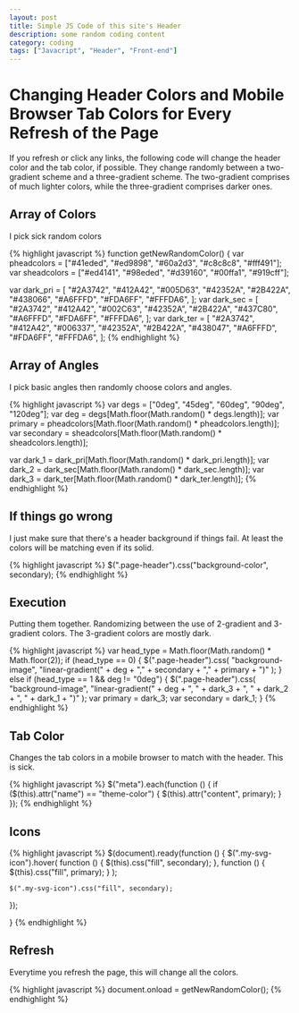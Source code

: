 ```yaml
---
layout: post
title: Simple JS Code of this site's Header
description: some random coding content
category: coding
tags: ["Javacript", "Header", "Front-end"]
---
```


# Changing Header Colors and Mobile Browser Tab Colors for Every Refresh of the Page
If you refresh or click any links, the following code will change the header color and the tab color, if possible.
They change randomly between a two-gradient scheme and a three-gradient scheme. The two-gradient comprises of much lighter colors,
while the three-gradient comprises darker ones.

## Array of Colors
I pick sick random colors

{% highlight javascript %}
function getNewRandomColor() {
  var pheadcolors = ["#41eded", "#ed9898", "#60a2d3", "#c8c8c8", "#fff491"];
  var sheadcolors = ["#ed4141", "#98eded", "#d39160", "#00ffa1", "#919cff"];

  var dark_pri = [
    "#2A3742",
    "#412A42",
    "#005D63",
    "#42352A",
    "#2B422A",
    "#438066",
    "#A6FFFD",
    "#FDA6FF",
    "#FFFDA6",
  ];
  var dark_sec = [
    "#2A3742",
    "#412A42",
    "#002C63",
    "#42352A",
    "#2B422A",
    "#437C80",
    "#A6FFFD",
    "#FDA6FF",
    "#FFFDA6",
  ];
  var dark_ter = [
    "#2A3742",
    "#412A42",
    "#006337",
    "#42352A",
    "#2B422A",
    "#438047",
    "#A6FFFD",
    "#FDA6FF",
    "#FFFDA6",
  ];
{% endhighlight %}

## Array of Angles
I pick basic angles then randomly choose colors and angles.

{% highlight javascript %}
  var degs = ["0deg", "45deg", "60deg", "90deg", "120deg"];
  var deg = degs[Math.floor(Math.random() * degs.length)];
  var primary = pheadcolors[Math.floor(Math.random() * pheadcolors.length)];
  var secondary = sheadcolors[Math.floor(Math.random() * sheadcolors.length)];

  var dark_1 = dark_pri[Math.floor(Math.random() * dark_pri.length)];
  var dark_2 = dark_sec[Math.floor(Math.random() * dark_sec.length)];
  var dark_3 = dark_ter[Math.floor(Math.random() * dark_ter.length)];
{% endhighlight %}

## If things go wrong
I just make sure that there's a header background if things fail. At least the colors will be matching even if its solid.

{% highlight javascript %}
  $(".page-header").css("background-color", secondary);
{% endhighlight %}

## Execution
Putting them together. Randomizing between the use of 2-gradient and 3-gradient colors. The 3-gradient colors are mostly dark.

{% highlight javascript %}
  var head_type = Math.floor(Math.random() * Math.floor(2));
  if (head_type == 0) {
    $(".page-header").css(
      "background-image",
      "linear-gradient(" + deg + "," + secondary + "," + primary + ")"
    );
  } else if (head_type == 1 && deg != "0deg") {
    $(".page-header").css(
      "background-image",
      "linear-gradient(" +
        deg +
        ", " +
        dark_3 +
        ", " +
        dark_2 +
        ", " +
        dark_1 +
        ")"
    );
    var primary = dark_3;
    var secondary = dark_1;
  }
{% endhighlight %}

## Tab Color
Changes the tab colors in a mobile browser to match with the header. This is sick.

{% highlight javascript %}
  $("meta").each(function () {
    if ($(this).attr("name") == "theme-color") {
      $(this).attr("content", primary);
    }
  });
{% endhighlight %}

## Icons

{% highlight javascript %}
  $(document).ready(function () {
    $(".my-svg-icon").hover(
      function () {
        $(this).css("fill", secondary);
      },
      function () {
        $(this).css("fill", primary);
      }
    );

    $(".my-svg-icon").css("fill", secondary);
  });

}
{% endhighlight %}

## Refresh
Everytime you refresh the page, this will change all the colors.

{% highlight javascript %}
document.onload = getNewRandomColor();
{% endhighlight %}